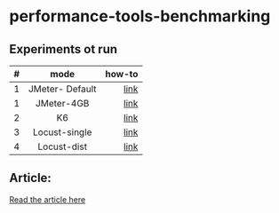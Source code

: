 # performance-tools-benchmarking

## Experiments ot run

|   #	| mode          	| how-to 	                            |
| :---  |    :----:         |    ---:                               |
| 1 	| JMeter- Default  	| [link](./jmeter/README-DEFAULT.md)    |
| 1 	| JMeter-4GB       	| [link](./jmeter/README-4GB.md)  	    |
| 2 	| K6            	| [link](./k6/README.md)  	            |
| 3 	| Locust-single 	| [link](./locust/README-SINGLE.md)  	|
| 4 	| Locust-dist   	| [link](./locust/README-DIST.md)  	    |

## Article:
[Read the article here](./ARTICLE.md)  

